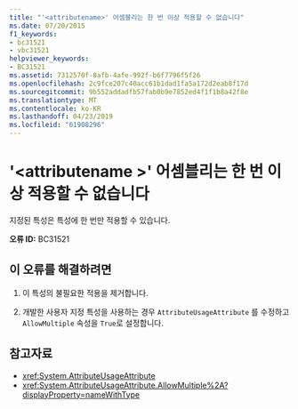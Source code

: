 ```yaml
---
title: "'<attributename>' 어셈블리는 한 번 이상 적용할 수 없습니다"
ms.date: 07/20/2015
f1_keywords:
- bc31521
- vbc31521
helpviewer_keywords:
- BC31521
ms.assetid: 7312570f-8afb-4afe-992f-b6f7796f5f26
ms.openlocfilehash: 2c9fce207c40acc61b1dad1fa5a172d2eab8f17d
ms.sourcegitcommit: 9b552addadfb57fab0b9e7852ed4f1f1b8a42f8e
ms.translationtype: MT
ms.contentlocale: ko-KR
ms.lasthandoff: 04/23/2019
ms.locfileid: "61908296"
---
```

# <a name="attributename-cannot-be-applied-more-than-once-to-an-assembly"></a>'\<attributename >' 어셈블리는 한 번 이상 적용할 수 없습니다
지정된 특성은 특성에 한 번만 적용할 수 있습니다.  
  
 **오류 ID:** BC31521  
  
## <a name="to-correct-this-error"></a>이 오류를 해결하려면  
  
1. 이 특성의 불필요한 적용을 제거합니다.  
  
2. 개발한 사용자 지정 특성을 사용하는 경우 `AttributeUsageAttribute` 를 수정하고 `AllowMultiple` 속성을 `True`로 설정합니다.  
  
## <a name="see-also"></a>참고자료

- <xref:System.AttributeUsageAttribute>
- <xref:System.AttributeUsageAttribute.AllowMultiple%2A?displayProperty=nameWithType>
